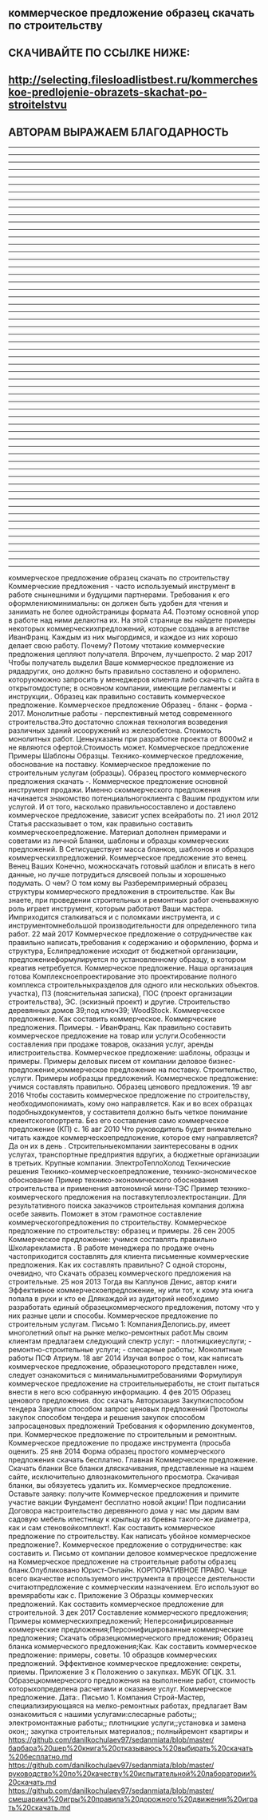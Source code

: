 коммерческое предложение образец скачать по строительству
--------------------------------------------------
СКАЧИВАЙТЕ ПО ССЫЛКЕ НИЖЕ:
--------------------------------------------------
http://selecting.filesloadlistbest.ru/kommercheskoe-predlojenie-obrazets-skachat-po-stroitelstvu
--------------------------------------------------
АВТОРАМ ВЫРАЖАЕМ БЛАГОДАРНОСТЬ
--------------------------------------------------
--------------------------------------------------
--------------------------------------------------
--------------------------------------------------
--------------------------------------------------
--------------------------------------------------
--------------------------------------------------
--------------------------------------------------
--------------------------------------------------
--------------------------------------------------
--------------------------------------------------
--------------------------------------------------
--------------------------------------------------
--------------------------------------------------
--------------------------------------------------
--------------------------------------------------
--------------------------------------------------
--------------------------------------------------
--------------------------------------------------
--------------------------------------------------
--------------------------------------------------
--------------------------------------------------
--------------------------------------------------
--------------------------------------------------
--------------------------------------------------
--------------------------------------------------
--------------------------------------------------
--------------------------------------------------
--------------------------------------------------
--------------------------------------------------
--------------------------------------------------
--------------------------------------------------
--------------------------------------------------
--------------------------------------------------
--------------------------------------------------
--------------------------------------------------
--------------------------------------------------
--------------------------------------------------
--------------------------------------------------
--------------------------------------------------
--------------------------------------------------
--------------------------------------------------
--------------------------------------------------
--------------------------------------------------
--------------------------------------------------
--------------------------------------------------
--------------------------------------------------
--------------------------------------------------
--------------------------------------------------
--------------------------------------------------
--------------------------------------------------
--------------------------------------------------
--------------------------------------------------
--------------------------------------------------
--------------------------------------------------
--------------------------------------------------
--------------------------------------------------
--------------------------------------------------
коммерческое предложение образец скачать по строительству Коммерческие предложения - часто используемый инструмент в работе снынешними и будущими партнерами. Требования к его оформлениюминимальны: он должен быть удобен для чтения и занимать не более однойстраницы формата А4. Поэтому основной упор в работе над ними делаютна их. На этой странице вы найдете примеры некоторых коммерческихпредложений, которые созданы в агентстве ИванФранц. Каждым из них мыгордимся, и каждое из них хорошо делает свою работу. Почему? Потому чтотакие коммерческие предложения цепляют получателя. Впрочем, лучшепросто. 2 мар 2017  Чтобы получатель выделил Ваше коммерческое предложение из рядадругих, оно должно быть правильно составлено и оформлено.  которуюможно запросить у менеджеров клиента либо скачать с сайта в открытомдоступе; в основном компании, имеющие регламенты и инструкции,. Образец как правильно составить коммерческое предложение. Коммерческое предложение  Образец - бланк - форма - 2017. Монолитные работы - перспективный метод современного строительства.Это достаточно сложная технология возведения различных зданий исооружений из железобетона. Стоимость монолитных работ. Ценыуказаны при разработке проекта от 8000м2 и не являются офертой.Стоимость может. Коммерческое предложение  Примеры  Шаблоны  Образцы. Технико-коммерческое предложение, обоснование на поставку. Коммерческое предложение по строительным услугам (образцы). Образец простого коммерческого предложения скачать -. Коммерческое предложение  основной инструмент продажи. Именно cкоммерческого предложения начинается знакомство потенциальногоклиента с Вашим продуктом или услугой. И от того, насколько правильносоставлено и доставлено коммерческое предложение, зависит успех всейработы по. 21 июл 2012  Статья рассказывает о том, как правильно составить коммерческоепредложение. Материал дополнен примерами и советами из личной Бланки, шаблоны и образцы коммерческих предложений. В Сетисуществует масса бланков, шаблонов и образцов коммерческихпредложений. Коммерческое предложение  это венец. Венец Ваших  Конечно, можноскачать готовый шаблон и вписать в него данные, но лучше потрудиться длясвоей пользы и хорошенько подумать. О чем? О том кому вы  Разберемпримерный образец структуры коммерческого предложения в строительстве. Как Вы знаете, при проведении строительных и ремонтных работ оченьважную роль играет инструмент, которым работают Ваши мастера. Имприходится сталкиваться и с поломками инструмента, и с инструментомнебольшой производительности для определенного типа работ. 22 май 2017  Коммерческое предложение о сотрудничестве  как правильно написать,требования к содержанию и оформлению, форма и структура,  Еслипредложение исходит от бюджетной организации, предложениеформулируется по установленному образцу, в котором креатив нетребуется.
Коммерческое предложение. Наша организация готова  Комплексноепроектирование  это проектирование полного комплекса строительныхразделов для одного или нескольких объектов.  участка), ПЗ (пояснительная записка), ПОС (проект организации строительства), ЭС. (эскизный проект) и другие. Строительство деревянных домов 39;под ключ39; WoodStock. Коммерческое предложение. Как составить коммерческое. Коммерческие предложения. Примеры. - ИванФранц. Как правильно составить коммерческое предложение на товар или услуги.Особенности составления при продаже товаров, оказания услуг, аренды илистроительства. Коммерческое предложение: шаблоны, образцы и примеры. Примеры деловых писем от компании  деловое бизнес-предложение,коммерческое предложение на поставку. Строительство, услуги. Примеры иобразцы предложений. Коммерческое предложение: учимся составлять правильно. Образец ценового предложения. 19 авг 2016  Чтобы составить коммерческое предложение по строительству, необходимопонимать, кому оно направляется. Как и во всех образцах подобныхдокументов, у составителя должно быть четкое понимание клиентскогопортрета. Без его составления само коммерческое предложение (КП) с. 16 авг 2010  Что руководитель будет внимательно читать каждое коммерческоепредложение, которое ему направляется? Да он их в день . Строительныекомпании заинтересованы в одних услугах, транспортные предприятия  вдругих, а бюджетные организации  в третьих. Крупные компании. ЭлектроТеплоХолод  Технические решения  Технико-коммерческоепредложение, технико-экономическое обоснование  Пример технико-экономического обоснования строительства и применения автономной мини-ТЭС  Пример технико-коммерческого предложения на поставкутеплоэлектростанции. Для результативного поиска заказчиков строительная компания должна осебе заявить. Поможет в этом грамотное составление коммерческогопредложения по строительству. Коммерческое предложение по строительству: образец и примеры. 26 сен 2005  Коммерческое предложение: учимся составлять правильно  Школарекламиста  . В работе менеджера по продаже очень частоприходится составлять для клиента письменные коммерческие предложения. Как их составлять правильно? С одной стороны, очевидно, что
Скачать образец коммерческого предложения на строительные. 25 ноя 2013  Тогда вы  Каплунов Денис, автор книги Эффективное коммерческоепредложение, ну или тот, к кому эта книга попала в руки и кто ее  Длякаждой из аудиторий необходимо разработать единый образецкоммерческого предложения, потому что у них разные цели и способы. Коммерческое предложение по строительным услугам. Письмо 1: КомпанияДелопись.ру, имеет многолетний опыт на рынке мелко-ремонтных работ.Мы своим клиентам предлагаем следующий спектр услуг: - плотницкиеуслуги; - ремонтно-строительные услуги; - слесарные работы;. Монолитные работы  ПСФ Атриум. 18 авг 2014  Изучая вопрос о том, как написать коммерческое предложение, образецкоторого представлен ниже, следует ознакомиться с минимальнымитребованиями  Формулируя коммерческое предложение на строительныеработы, не стоит пытаться внести в него всю собранную информацию. 4 фев 2015  Образец ценового предложения. doc скачать  Авторизация  Закупкиспособом тендера  Закупки способом запрос ценовых предложений Протоколы закупок способом тендера и решения закупок способом запросаценовых предложений  Требования к оформлению документов, при. Коммерческое предложение по строительным и ремонтным. Коммерческое предложение по продаже инструмента (просьба оценить. 25 янв 2014  Форма образец простого коммерческого предложения скачать бесплатно. Главная Коммерческое предложение. Скачать бланки  Все бланки дляскачивания, представленные на нашем сайте, исключительно дляознакомительного просмотра. Скачивая бланки, вы обязуетесь удалить их. Коммерческое предложение. Оставьте заявку: получите Коммерческое предложения и примите участие вакции Фундамент бесплатно  новой акции! При подписании Договора настроительство деревянного дома у нас мы дарим вам садовую мебель илестницу к крыльцу из бревна такого-же диаметра, как и сам стеновойкомплект!. Как составить коммерческое предложение по строительству. Как написать убойное коммерческое предложение?. Коммерческое предложение о сотрудничестве: как составить и. Письмо от компании  деловое коммерческое предложение на
Коммерческое предложение на строительные работы образец бланк.Опубликовано Юрист-Онлайн. КОРПОРАТИВНОЕ ПРАВО. Чаще всего вкачестве используемого инструмента в процессе деятельности считаютпредложение с коммерческим назначением. Его используют во времяработы как с. Приложение  3 Образцы коммерческих предложений. Как составить коммерческое предложение для строительной. 3 дек 2017  Составление коммерческого предложения; Примеры коммерческихпредложений; Неперсонифицированные коммерческие предложения;Персонифицированные коммерческие предложения; Скачать образецкоммерческого предложения; Образец бланка коммерческого предложения;Как. Как составить коммерческое предложение: примеры, советы. 10 образцов коммерческих предложений. Эффективное коммерческое предложение: секреты, приемы. Приложение  3 к Положению о закупках. МБУК ОГЦК. 3.1. Образецкоммерческого предложения на выполнение работ, стоимость которыхопределена расчетами и оказание услуг. Коммерческое предложение. Дата:. Письмо 1. Компания Строй-Мастер, специализирующаяся на мелко-ремонтных работах, предлагает Вам ознакомиться с нашими услугами:слесарные работы;; электромонтажные работы;; плотницкие услуги;;установка и замена окон;; закупка строительных материалов;; полныйремонт квартиры и
https://github.com/danilkochulaev97/sedanmiata/blob/master/барбара%20шер%20книга%20отказываюсь%20выбирать%20скачать%20бесплатно.md
https://github.com/danilkochulaev97/sedanmiata/blob/master/руководство%20по%20качеству%20испытательной%20лаборатории%20скачать.md
https://github.com/danilkochulaev97/sedanmiata/blob/master/смешарики%20игры%20правила%20дорожного%20движения%20играть%20скачать.md